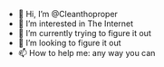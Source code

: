 - 👋 Hi, I’m @Cleanthoproper
- 👀 I’m interested in The Internet
- 🌱 I’m currently trying to figure it out
- 💞️ I’m looking to figure it out
- 📫 How to help me: any way you can

<!---
Cleanthoproper/Cleanthoproper is a ✨ special ✨ repository because its `README.md` (this file) appears on your GitHub profile.
You can click the Preview link to take a look at your changes.
--->
